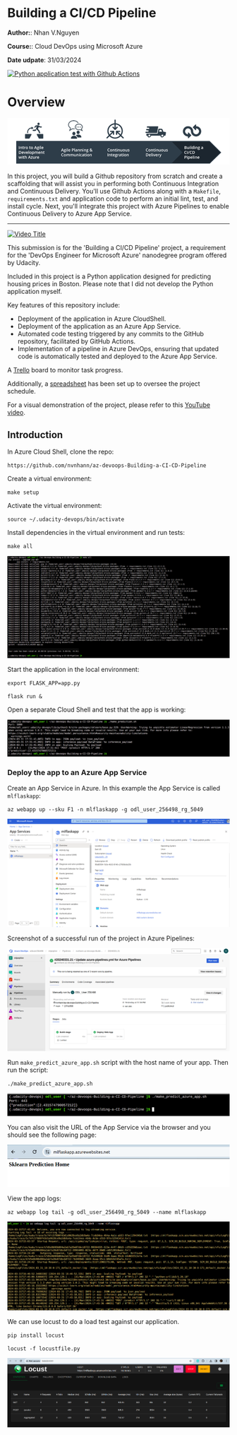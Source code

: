 # Building a CI/CD Pipeline

**Author:**: Nhan V.Nguyen

**Course:**: Cloud DevOps using Microsoft Azure

**Date udpate**: 31/03/2024

[![Python application test with Github Actions](https://github.com/nvnhann/az-devoops-Building-a-CI-CD-Pipeline/actions/workflows/pythonapp.yml/badge.svg)](https://github.com/nvnhann/az-devoops-Building-a-CI-CD-Pipeline/actions/workflows/pythonapp.yml)

# Overview

![oulinr](./screenshots/course-outline-05.png)

In this project, you will build a Github repository from scratch and create a scaffolding that will assist you in performing both Continuous Integration and Continuous Delivery. You'll use Github Actions along with a `Makefile`, `requirements.txt` and application code to perform an initial lint, test, and install cycle. Next, you'll integrate this project with Azure Pipelines to enable Continuous Delivery to Azure App Service.

---

[![Video Title](http://img.youtube.com/vi/YOUR_VIDEO_ID/0.jpg)](https://www.youtube.com/watch?v=In43hcrVnCc)


This submission is for the 'Building a CI/CD Pipeline' project, a requirement for the 'DevOps Engineer for Microsoft Azure' nanodegree program offered by Udacity.

Included in this project is a Python application designed for predicting housing prices in Boston. Please note that I did not develop the Python application myself.

Key features of this repository include:

- Deployment of the application in Azure CloudShell.
- Deployment of the application as an Azure App Service.
- Automated code testing triggered by any commits to the GitHub repository, facilitated by GitHub Actions.
- Implementation of a pipeline in Azure DevOps, ensuring that updated code is automatically tested and deployed to the Azure App Service.

A [Trello](https://trello.com/b/1pMOObsX/az-ci-cd-pepline) board to monitor task progress.

Additionally, a [spreadsheet](./schedule.xlsx) has been set up to oversee the project schedule.

For a visual demonstration of the project, please refer to this [YouTube video](https://www.youtube.com/watch?v=In43hcrVnCc).

## Introduction


In Azure Cloud Shell, clone the repo:

```shell
https://github.com/nvnhann/az-devoops-Building-a-CI-CD-Pipeline
```

Create a virtual environment:


```shell
make setup
```

Activate the virtual environment:

```shell
source ~/.udacity-devops/bin/activate
```

Install dependencies in the virtual environment and run tests:


```shell
make all
```

![makeall](./screenshots/makeall.png)


Start the application in the local environment:

```shell
export FLASK_APP=app.py
```

```shell
flask run &
```

Open a separate Cloud Shell and test that the app is working:

![makepredic](./screenshots/makepredic5000.png)

### Deploy the app to an Azure App Service

Create an App Service in Azure. In this example the App Service is called `mlflaskapp`:

```shell
az webapp up --sku F1 -n mlflaskapp -g odl_user_256498_rg_5049
```

![app](./screenshots/app.png)

Screenshot of a successful run of the project in Azure Pipelines:

![pepline](./screenshots/pepline.png)

Run `make_predict_azure_app.sh` script with the host name of your app. Then run the script:

```shell
./make_predict_azure_app.sh 
```

![predict443](./screenshots/predict443.png)

You can also visit the URL of the App Service via the browser and you should see the following page:

![predict443](./screenshots/url.png)

View the app logs:


```shell
az webapp log tail -g odl_user_256498_rg_5049 --name mlflaskapp
```

![log](./screenshots/log.png)

We can use locust to do a load test against our application. 

```shell
pip install locust
```

```shell
locust -f locustfile.py
```

![log](./screenshots/locust.png)
